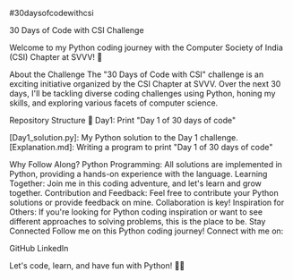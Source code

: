 #30daysofcodewithcsi

30 Days of Code with CSI Challenge


Welcome to my Python coding journey with the Computer Society of India (CSI) Chapter at SVVV! 🚀

About the Challenge
The "30 Days of Code with CSI" challenge is an exciting initiative organized by the CSI Chapter at SVVV. Over the next 30 days, I'll be tackling diverse coding challenges using Python, honing my skills, and exploring various facets of computer science.

Repository Structure
📁 Day1: Print "Day 1 of 30 days of code"

[Day1_solution.py]: My Python solution to the Day 1 challenge.
[Explanation.md]: Writing a program to  print  "Day 1 of 30 days of code"


Why Follow Along?
Python Programming: All solutions are implemented in Python, providing a hands-on experience with the language.
Learning Together: Join me in this coding adventure, and let's learn and grow together.
Contribution and Feedback: Feel free to contribute your Python solutions or provide feedback on mine. Collaboration is key!
Inspiration for Others: If you're looking for Python coding inspiration or want to see different approaches to solving problems, this is the place to be.
Stay Connected
Follow me on this Python coding journey! Connect with me on:

GitHub
LinkedIn

Let's code, learn, and have fun with Python! 🐍✨